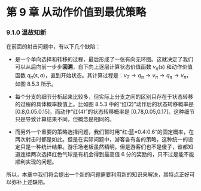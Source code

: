 
# 第 9 章 从动作价值到最优策略

### 9.1.0 温故知新

在前面的射击问题中，有以下几个缺陷：

- 是一个单向选择和转移的过程，最后形成了一张有向无环图。这就决定了我们可以从后向前一步步**回溯**，自下向上逐层计算状态价值函数 $v_\pi(s)$ 和动作价值函数 $q_\pi(s,a)$，直到开始状态。其计算过程是：$v_T \to q_\pi \to v_\pi \to q_\pi \to v_\pi$，如图 8.5.3 所示。

- 每个分支的细节分析起来比较多，但实际上分支之间的区别只存在于状态转移的过程的具体概率数值上。比如图 8.5.3 中的“红(2)”动作后的状态转移概率是 [0.8,0.05.0.15]，而动作“红(4)”的状态转移概率是 [0.78,0.05,0.17]。这种细节只是导致计算结果不同，但概念是相同的。

- 而另外一个重要的策略选择问题，我们暂时用“红:蓝=0.4:0.6”的固定概率，在两次射击时都是如此。但是在实际问题中，游客各有各的策略，这种统一的设定只是一种统计结果。游乐场老板虽然精明，但是游客们也不是傻子，谁都知道连续两次选择红色气球是有机会得到最高值 6 分的奖励的，只不过是能不能顺利实现的问题。

所以，本章中我们将会提出一个新的问题需要利用新的知识来解决，其特点正好可以弥补上述缺陷。

